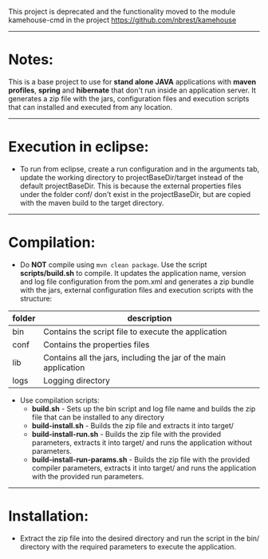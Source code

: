 This project is deprecated and the functionality moved to the module kamehouse-cmd in the project https://github.com/nbrest/kamehouse

******
# Notes:

This is a base project to use for **stand alone JAVA** applications with **maven profiles**, **spring** and **hibernate** that don't run inside an application server. It generates a zip file with the jars, configuration files and execution scripts that can installed and executed from any location.

*********************
# Execution in eclipse:

- To run from eclipse, create a run configuration and in the arguments tab, update the working directory to projectBaseDir/target instead of the default projectBaseDir. This is because the external properties files under the folder conf/ don't exist in the projectBaseDir, but are copied with the maven build to the target directory.

************
# Compilation:

- Do **NOT** compile using `mvn clean package`. Use the script **scripts/build.sh** to compile. It updates the application name, version and log file configuration from the pom.xml and generates a zip bundle with the jars, external configuration files and execution scripts with the structure:

| folder | description |
| ---- | --------|
| bin | Contains the script file to execute the application |
| conf | Contains the properties files |
| lib | Contains all the jars, including the jar of the main application |
| logs | Logging directory |

- Use compilation scripts:
  - **build.sh** - Sets up the bin script and log file name and builds the zip file that can be installed to any directory
  - **build-install.sh** - Builds the zip file and extracts it into target/
  - **build-install-run.sh** - Builds the zip file with the provided parameters, extracts it into target/ and runs the application without parameters.
  - **build-install-run-params.sh** - Builds the zip file with the provided compiler parameters, extracts it into target/ and runs the application with the provided run parameters.
*************
# Installation:

- Extract the zip file into the desired directory and run the script in the bin/ directory with the required parameters to execute the application.


